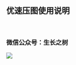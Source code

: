 
## 优速压图使用说明
<br>

<!-- ### 优速压图-Mac/Win（百度网盘）

#### 下载地址：
- [更新下载地址]( https://pan.baidu.com/s/1jTd2fQn-BYXvRZ-tWvy0zw)
- 密码: t9ni -->


### 微信公众号：生长之树
![](https://jasonmin.github.io/newsky/assets/qrcode_for.jpg)



<head>
    <link rel="stylesheet" type="text/css" href="../style/style.css">
</head>